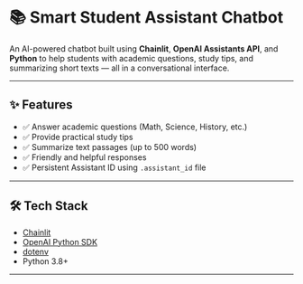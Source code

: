 # 📚 Smart Student Assistant Chatbot

An AI-powered chatbot built using **Chainlit**, **OpenAI Assistants API**, and **Python** to help students with academic questions, study tips, and summarizing short texts — all in a conversational interface.

---

## ✨ Features

- ✅ Answer academic questions (Math, Science, History, etc.)
- ✅ Provide practical study tips
- ✅ Summarize text passages (up to 500 words)
- ✅ Friendly and helpful responses
- ✅ Persistent Assistant ID using `.assistant_id` file

---

## 🛠 Tech Stack

- [Chainlit](https://www.chainlit.io/)
- [OpenAI Python SDK](https://github.com/openai/openai-python)
- [dotenv](https://pypi.org/project/python-dotenv/)
- Python 3.8+

---

